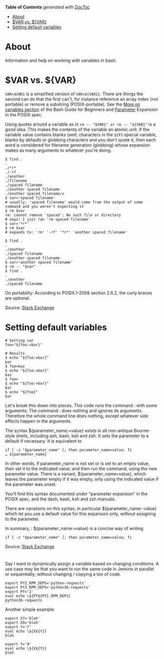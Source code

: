 <!-- START doctoc generated TOC please keep comment here to allow auto update -->
<!-- DON'T EDIT THIS SECTION, INSTEAD RE-RUN doctoc TO UPDATE -->
**Table of Contents**  *generated with [DocToc](https://github.com/thlorenz/doctoc)*

- [About](#about)
- [$VAR vs. ${VAR}](#var-vs-var)
- [Setting default variables](#setting-default-variables)

<!-- END doctoc generated TOC please keep comment here to allow auto update -->

# About

Information and help on working with variables in bash.

# $VAR vs. ${VAR}

`VAR=$VAR1` is a simplified version of `VAR=${VAR1}`. There are things the second can do that the first can't, for instance reference an array index (not portable) or remove a substring (POSIX-portable). See the [More on variables section](http://tldp.org/LDP/Bash-Beginners-Guide/html/chap_10.html) of the Bash Guide for Beginners and [Parameter](http://pubs.opengroup.org/onlinepubs/009695399/utilities/xcu_chap02.html#tag_02_06_02) Expansion in the POSIX spec.

Using quotes around a variable as in `rm -- "$VAR1" or rm -- "${VAR}"` is a good idea. This makes the contents of the variable an atomic unit. If the variable value contains blanks (well, characters in the `$IFS` special variable, blanks by default) or globbing characters and you don't quote it, then each word is considered for filename generation (globbing) whose expansion makes as many arguments to whatever you're doing.

```
$ find .
.
./*r*
./-rf
./another
./filename
./spaced filename
./another spaced filename
./another spaced filename/x
$ var='spaced filename'
# usually, 'spaced filename' would come from the output of some command and you weren't expecting it
$ rm $var
rm: cannot remove 'spaced': No such file or directory
# oops! I just ran 'rm spaced filename'
$ var='*r*'
$ rm $var
# expands to: 'rm' '-rf' '*r*' 'another spaced filename'

$ find .
.
./another
./spaced filename
./another spaced filename
$ var='another spaced filename'
$ rm -- "$var"
$ find .
.
./another
./spaced filename
```
On portability: According to POSIX.1-2008 section 2.6.2, the curly braces are optional.

Source: [Stack Exchange](http://unix.stackexchange.com/a/4900)

# Setting default variables

```
# Setting var
foo="${foo:=bar}"

# Results
$ echo "${foo:=bar}"
bar
$ foo=baz
$ echo "${foo:=bar}"
baz
$ foo=
$ echo "${foo:=bar}"
bar
$ echo "${foo}"
bar
```

Let's break this down into pieces.
This code runs the command : with some arguments. The command : does nothing and ignores its arguments. Therefore the whole command line does nothing, except whatever side effects happen in the arguments.

The syntax ${parameter_name:=value} exists in all non-antique Bourne-style shells, including ash, bash, ksh and zsh. It sets the parameter to a default if necessary. It is equivalent to

```
if [ -z "$parameter_name" ]; then parameter_name=value; fi
… ${parameter_name}
```

In other words, if parameter_name is not set or is set to an empty value, then set it to the indicated value; and then run the command, using the new parameter value. There is a variant, ${parameter_name=value}, which leaves the parameter empty if it was empty, only using the indicated value if the parameter was unset.

You'll find this syntax documented under “parameter expansion” in the POSIX spec, and the dash, bash, ksh and zsh manuals.

There are variations on this syntax, in particular ${parameter_name:-value} which let you use a default value for this expansion only, without assigning to the parameter.

In summary, : ${parameter_name:=value} is a concise way of writing

```
if [ -z "$parameter_name" ]; then parameter_name=value; fi
```

Source: [Stack Exchange](http://unix.stackexchange.com/questions/25425/what-does-param-value-mean)

# 

Say I want to dynamically assign a variable based on changing conditions. A use case may be that you want to run the same code in Jenkins
in parallel or sequentially, without changing / copying a ton of code.

```
export PY2_RPM_DEPS='python-requests'
export PY3_RPM_DEPS='python36-requests'
export PY='2'
eval echo \${PY${PY}_RPM_DEPS}
python36-requests
```

Another simple example:
```
export X7='blah'
export X9='bleh'
export Y='7'
eval echo \${X${Y}}
blah

export Y='9'
eval echo \${X${Y}}
bleh
```

